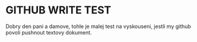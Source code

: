 # GITHUB WRITE TEST

Dobry den pani a damove, tohle je malej test na vyskouseni, jestli my github povoli pushnout textovy dokument.

